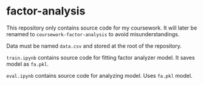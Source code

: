 # factor-analysis

This repository only contains source code for my coursework. It will later be renamed to `coursework-factor-analysis` to avoid misunderstandings.

Data must be named `data.csv` and stored at the root of the repository.

`train.ipynb` contains source code for fitting factor analyzer model. It saves model as `fa.pkl`.

`eval.ipynb` contains source code for analyzing model. Uses `fa.pkl` model.
